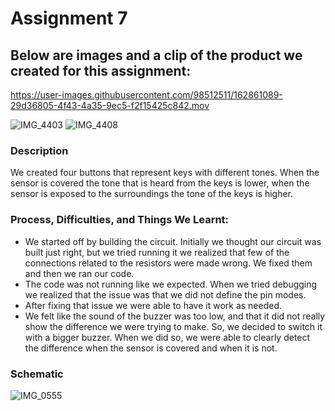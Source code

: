 # Assignment 7

## Below are images and a clip of the product we created for this assignment:


https://user-images.githubusercontent.com/98512511/162861089-29d36805-4f43-4a35-9ec5-f2f15425c842.mov



![IMG_4403](https://user-images.githubusercontent.com/98512511/162860772-da51fa98-ed40-4916-aa6a-10c30e49a7aa.jpg)
![IMG_4408](https://user-images.githubusercontent.com/98512511/162860783-775eba10-d901-467f-b538-bcf3309b0b97.jpg)


### Description
We created four buttons that represent keys with different tones. When the sensor is covered the tone that is heard from the keys is lower, when the sensor is exposed to the surroundings the tone of the keys is higher. 

### Process, Difficulties, and Things We Learnt:
- We started off by building the circuit. Initially we thought our circuit was built just right, but we tried running it we realized that few of the connections related to the resistors were made wrong. We fixed them and then we ran our code.
- The code was not running like we expected. When we tried debugging we realized that the issue was that we did not define the pin modes. 
- After fixing that issue we were able to have it work as needed. 
- We felt like the sound of the buzzer was too low, and that it did not really show the difference we were trying to make. So, we decided to switch it with a bigger buzzer. When we did so, we were able to clearly detect the difference when the sensor is covered and when it is not.

### Schematic

![IMG_0555](https://user-images.githubusercontent.com/98512511/162860392-8ebe0e64-5013-4d67-a657-d4205246c449.jpg)

